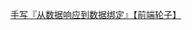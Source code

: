 [手写『从数据响应到数据绑定』【前端轮子】](https://www.bilibili.com/video/BV18D4y1X7am?p=2&vd_source=e16c1be73a593977e174e1eb2406d207)



